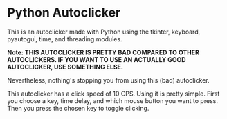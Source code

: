 # Python Autoclicker
This is an autoclicker made with Python using the tkinter, keyboard, pyautogui, time, and threading modules.

**Note: THIS AUTOCLICKER IS PRETTY BAD COMPARED TO OTHER AUTOCLICKERS. IF YOU WANT TO USE AN ACTUALLY GOOD AUTOCLICKER, USE SOMETHING ELSE.**

Nevertheless, nothing's stopping you from using this (bad) autoclicker.

This autoclicker has a click speed of 10 CPS. Using it is pretty simple. First you choose a key, time delay, and which mouse button you want to press. Then you press the chosen key to toggle clicking.
